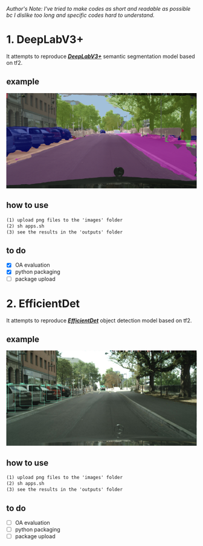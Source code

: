 *Author's Note: I've tried to make codes as short and readable as possible bc I dislike too long and specific codes hard to understand.*

# 1. DeepLabV3+
It attempts to reproduce [***DeepLabV3+***](https://arxiv.org/abs/1802.02611) semantic segmentation model based on tf2.

## example
<p align="left">
    <img src="output.png" width=600></br>
</p>

## how to use
```
(1) upload png files to the 'images' folder
(2) sh apps.sh
(3) see the results in the 'outputs' folder
```

## to do
- [x] OA evaluation
- [x] python packaging
- [ ] package upload

# 2. EfficientDet
It attempts to reproduce [***EfficientDet***](https://arxiv.org/abs/1911.09070) object detection model based on tf2.

## example
<p align="left">
    <img src="0.jpg" width=600></br>
</p>

## how to use
```
(1) upload png files to the 'images' folder
(2) sh apps.sh
(3) see the results in the 'outputs' folder
```

## to do
- [ ] OA evaluation
- [ ] python packaging
- [ ] package upload
